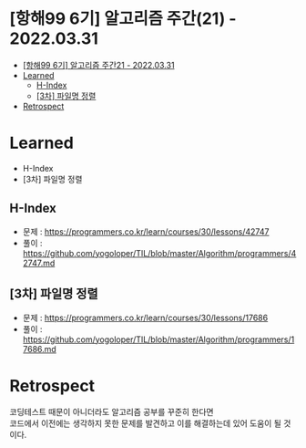 # [항해99 6기] 알고리즘 주간(21) - 2022.03.31

<!-- TOC -->

- [[항해99 6기] 알고리즘 주간21 - 2022.03.31](#%ED%95%AD%ED%95%B499-6%EA%B8%B0-%EC%95%8C%EA%B3%A0%EB%A6%AC%EC%A6%98-%EC%A3%BC%EA%B0%8421---20220331)
- [Learned](#learned)
  - [H-Index](#h-index)
  - [[3차] 파일명 정렬](#3%EC%B0%A8-%ED%8C%8C%EC%9D%BC%EB%AA%85-%EC%A0%95%EB%A0%AC)
- [Retrospect](#retrospect)

<!-- /TOC -->

# Learned
- H-Index
- [3차] 파일명 정렬

## H-Index
- 문제 : https://programmers.co.kr/learn/courses/30/lessons/42747
- 풀이 : https://github.com/yogoloper/TIL/blob/master/Algorithm/programmers/42747.md  

## [3차] 파일명 정렬
- 문제 : https://programmers.co.kr/learn/courses/30/lessons/17686
- 풀이 : https://github.com/yogoloper/TIL/blob/master/Algorithm/programmers/17686.md  

# Retrospect
코딩테스트 때문이 아니더라도 알고리즘 공부를 꾸준히 한다면  
코드에서 이전에는 생각하지 못한 문제를 발견하고 이를 해결하는데 있어 도움이 될 것이다.
